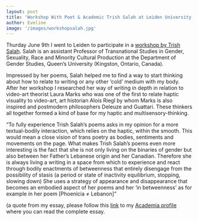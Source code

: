 ```yaml
---
layout: post
title: 'Workshop With Poet & Academic Trish Salah at Leiden University (NL)'
author: Eveline
image: '/images/workshopsalah.jpg'
---
```



Thurday June 9th I went to Leiden to participate in a [workshop by Trish Salah](https://graduategenderstudies.nl/workshop-with-trish-salah/). Salah is an assistant Professor of Transnational Studies in Gender, Sexuality, Race and Minority Cultural Production at the Department of Gender Studies, Queen’s University (Kingston, Ontario, Canada). 

Impressed by her poems, Salah helped me to find a way to  start thinking about how to relate to writing or any other ‘cold’ medium with my body. After her workshop I researched her way of writing in depth in relation to video-art theorist Laura Marks who was one of the first to relate haptic visuality to video-art, art historian Alois Riegl by whom Marks is also inspired and postmodern philosophers Deleuze and Guattari. These thinkers all together formed a kind of base for my haptic and multisensory-thinking. 

“To fully experience Trish Salah’s poems asks in my opinion for a more textual-bodily interaction,                      which relies on the haptic, within the smooth. This would mean a close vision of trans poetry as bodies, sentiments and movements on the page. What makes Trish Salah’s poems even more interesting is the fact that she is not only living on the binaries of gender but also between her Father’s Lebanese origin and her Canadian. Therefore she is always living a writing in a space from which to experience and react through bodily enactments of betweenness that entirely disengage from the possibility of stasis (a period or state of inactivity equilibrium, stopping, slowing down) She uses a strategy of appearance and disappearance that becomes an embodied aspect of her poems and her ‘in betweenness’ as for example in her poem [Phoenicia ≠ Lebanon]”

(a quote from my essay, please follow this [link](https://www.academia.edu/41940810/A_Trans_Body_in_Translation_by_Poetry) to my [Academia profile](https://independent.academia.edu/EvelineVondeling) where you can read the complete essay. 
